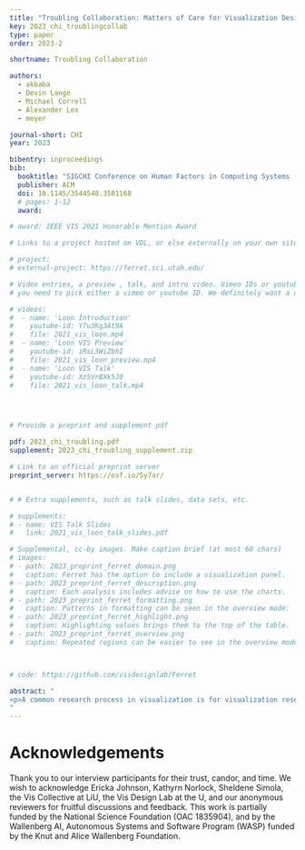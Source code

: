 ```yaml
---
title: "Troubling Collaboration: Matters of Care for Visualization Design Study"
key: 2023_chi_troublingcollab
type: paper
order: 2023-2

shortname: Troubling Collaboration

authors:
  - akbaba
  - Devin Lange
  - Michael Correll
  - Alexander Lex
  - meyer

journal-short: CHI
year: 2023

bibentry: inproceedings
bib:
  booktitle: "SIGCHI Conference on Human Factors in Computing Systems (CHI) (to appear)"
  publisher: ACM
  doi: 10.1145/3544548.3581168
  # pages: 1-12
  award:

# award: IEEE VIS 2021 Honorable Mention Award

# Links to a project hosted on VDL, or else externally on your own site

# project:
# external-project: https://ferret.sci.utah.edu/

# Video entries, a preview , talk, and intro video. Vimeo IDs or youtube IDs are supported
# you need to pick either a vimeo or youtube ID. We definitely want a downloadable video too.

# videos:
#  - name: 'Loon Introduction'
#    youtube-id: Y7u3Kg3At9A
#    file: 2021_vis_loon.mp4
#  - name: 'Loon VIS Preview'
#    youtube-id: iRsL3WiZbhI
#    file: 2021_vis_loon_preview.mp4
#  - name: 'Loon VIS Talk'
#    youtube-id: Xz5VrBXk5J0
#    file: 2021_vis_loon_talk.mp4




# Provide a preprint and supplement pdf

pdf: 2023_chi_troubling.pdf
supplement: 2023_chi_troubling_supplement.zip

# Link to an official preprint server
preprint_server: https://osf.io/5y7ar/


# # Extra supplements, such as talk slides, data sets, etc.

# supplements:
# - name: VIS Talk Slides
#   link: 2021_vis_loon_talk_slides.pdf

# Supplemental, cc-by images. Make caption brief (at most 60 chars)
# images:
# - path: 2023_preprint_ferret_domain.png
#   caption: Ferret has the option to include a visualization panel.
# - path: 2023_preprint_ferret_description.png
#   caption: Each analysis includes advice on how to use the charts.
# - path: 2023_preprint_ferret_formatting.png
#   caption: Patterns in formatting can be seen in the overview mode.
# - path: 2023_preprint_ferret_highlight.png
#   caption: Highlighting values brings them to the top of the table.
# - path: 2023_preprint_ferret_overview.png
#   caption: Repeated regions can be easier to see in the overview mode.



# code: https://github.com/visdesignlab/Ferret

abstract: "
<p>A common research process in visualization is for visualization researchers to collaborate with domain experts to solve particular applied data problems. While there is existing guidance and expertise around how to structure collaborations to strengthen research contributions, there is comparatively little guidance on how to navigate the implications of, and power produced through the socio-technical entanglements of collaborations. In this paper, we qualitatively analyze reflective interviews of past participants of collaborations from multiple perspectives: visualization graduate students, visualization professors, and domain collaborators. We juxtapose the perspectives of these individuals, revealing tensions about the tools that are built and the relationships that are formed — a complex web of competing motivations. Through the lens of <i>matters of care</i>, we interpret this web, concluding with considerations that both trouble and necessitate reformation of current patterns around collaborative work in visualization design studies to promote more equitable, useful, and care-ful outcomes.</p>
"
---
```


# Acknowledgements

Thank you to our interview participants for their trust, candor, and time. We wish to acknowledge Ericka Johnson, Kathyrn Norlock, Sheldene Simola, the Vis Collective at LiU, the Vis Design Lab at the U, and our anonymous reviewers for fruitful discussions and feedback. This work is partially funded by the National Science Foundation (OAC 1835904), and by the Wallenberg AI, Autonomous Systems and Software Program (WASP) funded by the Knut and Alice Wallenberg Foundation.
